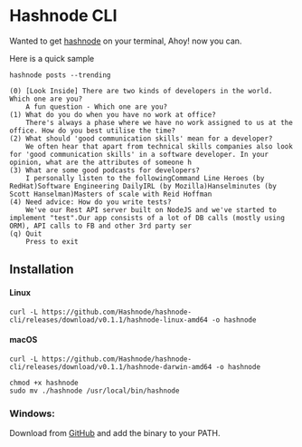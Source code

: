 
# Hashnode CLI

Wanted to get [hashnode](https://hashnode.com) on your terminal, Ahoy! now you can.

Here is a quick sample

```
hashnode posts --trending

(0) [Look Inside] There are two kinds of developers in the world. Which one are you?
    A fun question - Which one are you?
(1) What do you do when you have no work at office?
    There's always a phase where we have no work assigned to us at the office. How do you best utilise the time?
(2) What should 'good communication skills' mean for a developer?
    We often hear that apart from technical skills companies also look for 'good communication skills' in a software developer. In your opinion, what are the attributes of someone h
(3) What are some good podcasts for developers?
    I personally listen to the followingCommand Line Heroes (by RedHat)Software Engineering DailyIRL (by Mozilla)Hanselminutes (by Scott Hanselman)Masters of scale with Reid Hoffman
(4) Need advice: How do you write tests?
    We've our Rest API server built on NodeJS and we've started to implement "test".Our app consists of a lot of DB calls (mostly using ORM), API calls to FB and other 3rd party ser
(q) Quit
    Press to exit
```
## Installation
#### Linux
    curl -L https://github.com/Hashnode/hashnode-cli/releases/download/v0.1.1/hashnode-linux-amd64 -o hashnode

#### macOS
    curl -L https://github.com/Hashnode/hashnode-cli/releases/download/v0.1.1/hashnode-darwin-amd64 -o hashnode

```
chmod +x hashnode
sudo mv ./hashnode /usr/local/bin/hashnode
```
    
### Windows:

Download from [GitHub](https://github.com/Hashnode/hashnode-cli/releases) and add the binary to your PATH.
